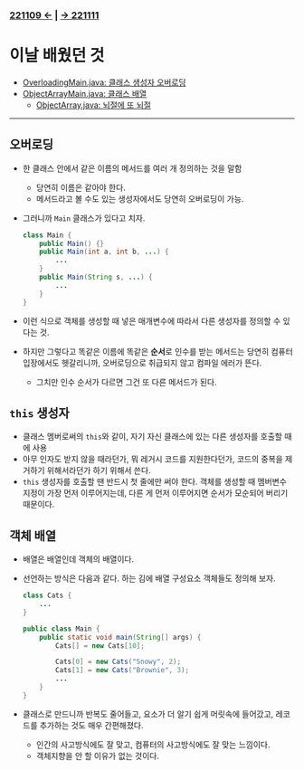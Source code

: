 ﻿### [221109 ←](/221011-221202_JAVA_BASICS/22-11/221109) | [→ 221111](/221011-221202_JAVA_BASICS/22-11/221111/)

# 이날 배웠던 것

- [OverloadingMain.java: 클래스 생성자 오버로딩](/221011-221202_JAVA_BASICS/22-11/221110/javastudy56/javastudy/src/javastudy/OverloadingMain.java)
- [ObjectArrayMain.java: 클래스 배열](/221011-221202_JAVA_BASICS/22-11/221110/javastudy56/javastudy/src/javastudy/ObjectArrayMain.java)
    - [ObjectArray.java: 뇌절에 또 뇌절](/221011-221202_JAVA_BASICS/22-11/221110/javastudy56/javastudy/src/javastudy/ObjectArray.java)

---

## 오버로딩

- 한 클래스 안에서 같은 이름의 메서드를 여러 개 정의하는 것을 말함
    - 당연히 이름은 같아야 한다.
    - 메서드라고 볼 수도 있는 생성자에서도 당연히 오버로딩이 가능.
- 그러니까 `Main` 클래스가 있다고 치자.

    ```java
    class Main {
        public Main() {}
        public Main(int a, int b, ...) {
            ...
        }
        public Main(String s, ...) {
            ...
        }
    }
    ```

- 이런 식으로 객체를 생성할 때 넣은 매개변수에 따라서 다른 생성자를 정의할 수 있다는 것.
- 하지만 그렇다고 똑같은 이름에 똑같은 **순서**로 인수를 받는 메서드는 당연히 컴퓨터 입장에서도 헷갈리니까, 오버로딩으로 취급되지 않고 컴파일 에러가 뜬다.
    - 그치만 인수 순서가 다르면 그건 또 다른 메서드가 된다.

## `this` 생성자

- 클래스 멤버로써의 `this`와 같이, 자기 자신 클래스에 있는 다른 생성자를 호출할 때에 사용
- 아무 인자도 받지 않을 때라던가, 뭐 레거시 코드를 지원한다던가, 코드의 중복을 제거하기 위해서라던가 하기 위해서 쓴다.
- `this` 생성자를 호출할 땐 반드시 첫 줄에만 써야 한다. 객체를 생성할 때 멤버변수 지정이 가장 먼저 이루어지는데, 다른 게 먼저 이루어지면 순서가 모순되어 버리기 때문이다.

## 객체 배열

- 배열은 배열인데 객체의 배열이다.
- 선언하는 방식은 다음과 같다. 하는 김에 배열 구성요소 객체들도 정의해 보자.

    ```java
    class Cats {
        ...
    }

    public class Main {
        public static void main(String[] args) {
            Cats[] = new Cats[10];

            Cats[0] = new Cats("Snowy", 2);
            Cats[1] = new Cats("Brownie", 3);
            ...
        }
    }
    ```

- 클래스로 만드니까 반복도 줄어들고, 요소가 더 알기 쉽게 머릿속에 들어갔고, 레코드를 추가하는 것도 매우 간편해졌다.
    - 인간의 사고방식에도 잘 맞고, 컴퓨터의 사고방식에도 잘 맞는 느낌이다.
    - 객체지향을 안 할 이유가 없는 것이다.